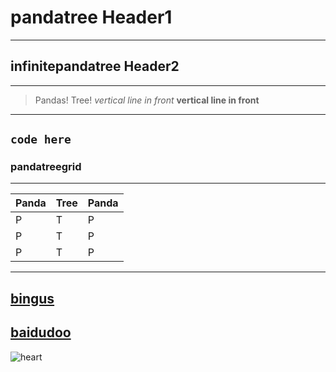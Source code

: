 # pandatree Header1
---
## infinitepandatree Header2
---
>Pandas! Tree! 
*vertical line in front*
**vertical line in front**
---
```code here```
---
### pandatreegrid
---
|Panda|Tree|Panda|
|-----|----|-----|
|P |T |P |
|P |T |P |
|P |T |P |
---
[bingus](https://www.bing.com/)
---
[baidudoo](https://www.baidu.com/)
---
![heart](https://c-ssl.duitang.com/uploads/item/202002/23/20200223182401_hnmRv.jpeg)
